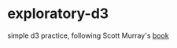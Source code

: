 exploratory-d3
==============

simple d3 practice, following Scott Murray's [book](http://alignedleft.com/work/d3-book)
